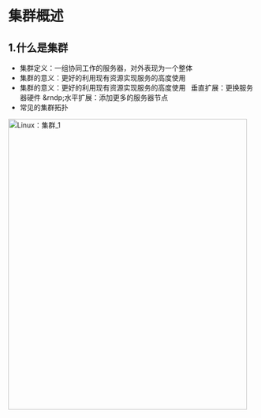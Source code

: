 # 集群概述
## 1.什么是集群
- 集群定义：一组协同工作的服务器，对外表现为一个整体
- 集群的意义：更好的利用现有资源实现服务的高度使用
- 集群的意义：更好的利用现有资源实现服务的高度使用
&ensp;垂直扩展：更换服务器硬件
&rndp;水平扩展：添加更多的服务器节点
- 常见的集群拓扑<br>
 <img width="484" height="591" alt="Linux：集群_1" src="https://github.com/user-attachments/assets/56cba1c4-3541-44df-b1b9-7dfa1c8be554" />
